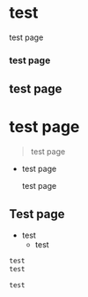 # test

test page

### test page

## test page

# test page

> test page
> 

- test page
    
    test page
    

## Test page

- test
    - test

```sql
test
test
```

`test`